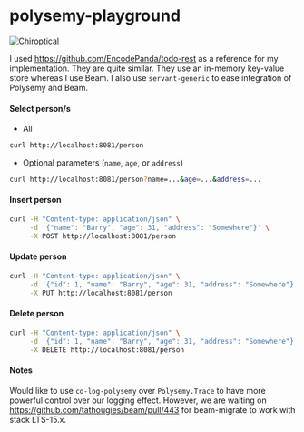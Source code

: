 # polysemy-playground

[![Chiroptical](https://img.shields.io/badge/twitch.tv-chiroptical-purple?logo=twitch&style=for-the-badge)](https://twitch.tv/chiroptical)

I used https://github.com/EncodePanda/todo-rest as a reference for my implementation. They are quite similar. They use an in-memory key-value store whereas I use Beam. I also use `servant-generic` to ease integration of Polysemy and Beam.

#### Select person/s

- All

```sh
curl http://localhost:8081/person
```

- Optional parameters (`name`, `age`, or `address`)

```sh
curl http://localhost:8081/person?name=...&age=...&address=...
```

#### Insert person

```sh
curl -H "Content-type: application/json" \
     -d '{"name": "Barry", "age": 31, "address": "Somewhere"}' \
     -X POST http://localhost:8081/person
```

#### Update person

```sh
curl -H "Content-type: application/json" \
     -d '{"id": 1, "name": "Barry", "age": 31, "address": "Somewhere"}' \
     -X PUT http://localhost:8081/person
```

#### Delete person

```sh
curl -H "Content-type: application/json" \
     -d '{"id": 1, "name": "Barry", "age": 31, "address": "Somewhere"}' \
     -X DELETE http://localhost:8081/person
```

#### Notes

Would like to use `co-log-polysemy` over `Polysemy.Trace` to have more powerful
control over our logging effect. However, we are waiting on
https://github.com/tathougies/beam/pull/443 for beam-migrate to work with stack
LTS-15.x.
